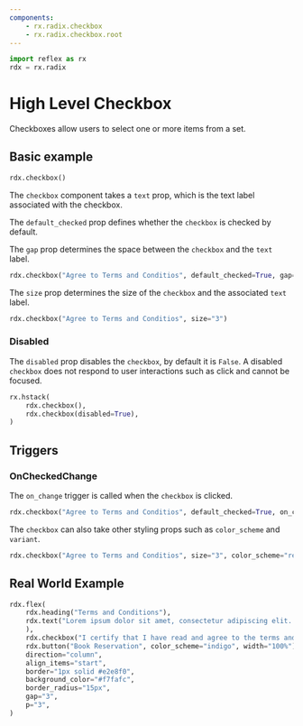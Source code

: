 ```yaml
---
components:
    - rx.radix.checkbox
    - rx.radix.checkbox.root
---
```


```python exec
import reflex as rx
rdx = rx.radix
```


# High Level Checkbox

Checkboxes allow users to select one or more items from a set.

## Basic example

```python demo
rdx.checkbox()
```

The `checkbox` component takes a `text` prop, which is the text label associated with the checkbox.

The `default_checked` prop defines whether the `checkbox` is checked by default. 

The `gap` prop determines the space between the `checkbox` and the `text` label.

```python demo
rdx.checkbox("Agree to Terms and Conditios", default_checked=True, gap="2")

```

The `size` prop determines the size of the `checkbox` and the associated `text` label.

```python demo
rdx.checkbox("Agree to Terms and Conditios", size="3")
```


### Disabled

The `disabled` prop disables the `checkbox`, by default it is `False`. A disabled `checkbox` does not respond to user interactions such as click and cannot be focused.

```python demo
rx.hstack(
    rdx.checkbox(),
    rdx.checkbox(disabled=True),
)
```

## Triggers

### OnCheckedChange

The `on_change` trigger is called when the `checkbox` is clicked.

```python demo
rdx.checkbox("Agree to Terms and Conditios", default_checked=True, on_change=rx.window_alert("Checked!"))
```


The `checkbox` can also take other styling props such as `color_scheme` and `variant`. 

```python demo
rdx.checkbox("Agree to Terms and Conditios", size="3", color_scheme="red", variant="soft")
```


## Real World Example


```python demo
rdx.flex(
    rdx.heading("Terms and Conditions"),
    rdx.text("Lorem ipsum dolor sit amet, consectetur adipiscing elit. Sed neque elit, tristique placerat feugiat ac, facilisis vitae arcu. Proin eget egestas augue. Praesent ut  sem nec arcu 'pellentesque aliquet. Duis dapibus diam vel metus tempus vulputate.",
    ),
    rdx.checkbox("I certify that I have read and agree to the terms and conditions for this reservation.", gap="2", size="2", default_checked=True, color_scheme="indigo"),
    rdx.button("Book Reservation", color_scheme="indigo", width="100%"),
    direction="column",
    align_items="start",
    border="1px solid #e2e8f0",
    background_color="#f7fafc",
    border_radius="15px",
    gap="3",
    p="3",
)
```
